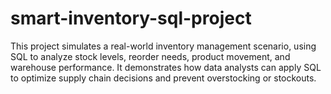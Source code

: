 # smart-inventory-sql-project
This project simulates a real-world inventory management scenario, using SQL to analyze stock levels, reorder needs, product movement, and warehouse performance. It demonstrates how data analysts can apply SQL to optimize supply chain decisions and prevent overstocking or stockouts.
